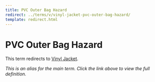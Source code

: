 ```yaml
---
title: PVC Outer Bag Hazard
redirect: ../terms/v/vinyl-jacket-pvc-outer-bag-hazard/
template: redirect.html
---
```


# PVC Outer Bag Hazard

This term redirects to [Vinyl Jacket](../terms/v/vinyl-jacket-pvc-outer-bag-hazard/).

*This is an alias for the main term. Click the link above to view the full definition.*
